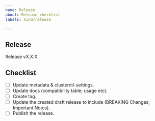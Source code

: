 ```yaml
---
name: Release
about: Release checklist
labels: kind/release

---
```


## Release

Release vX.X.X

## Checklist

- [ ] Update metadata & clusterctl-settings.
- [ ] Update docs (compatibility table; usage etc).
- [ ] Create tag.
- [ ] Update the created draft release to include (BREAKING Changes, Important Notes).
- [ ] Publish the release.